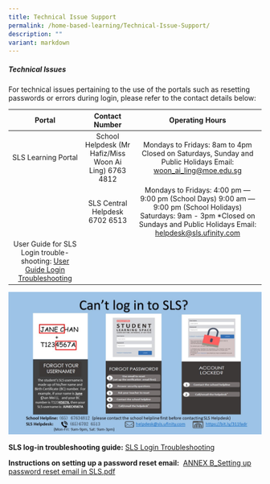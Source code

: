 ```yaml
---
title: Technical Issue Support
permalink: /home-based-learning/Technical-Issue-Support/
description: ""
variant: markdown
---
```

##### **Technical Issues**


For technical issues pertaining to the use of the portals such as resetting passwords or errors during login, please refer to the contact details below:  
  

|                                                        Portal                                                       |                 Contact Number                 |                                                                                     Operating Hours                                                                                    |
|:-------------------------------------------------------------------------------------------------------------------:|:----------------------------------------------:|:--------------------------------------------------------------------------------------------------------------------------------------------------------------------------------------:|
|                                                 SLS Learning Portal                                                 | School Helpdesk (Mr Hafiz/Miss Woon Ai Ling)  6763 4812 |                                     Mondays to Fridays: 8am to 4pm  Closed on Saturdays, Sunday and Public Holidays  Email: woon_ai_ling@moe.edu.sg                                    |
|                                                                                                                     |         SLS Central Helpdesk  6702 6513        | Mondays to Fridays: 4:00 pm ― 9:00 pm (School Days) 9:00 am ― 9:00 pm (School Holidays)  Saturdays: 9am - 3pm  *Closed on Sundays and Public Holidays  Email: helpdesk@sls.ufinity.com |
| User Guide for SLS Login trouble-shooting: [User Guide Login Troubleshooting](https://www.learning.moe.edu.sg/sls/user-guide/vle/logintroubleshooting/index.html) |                                                |                                                                                                                                                                                        |

  
  
![](/images/Our%20Curriculum/Departments/ICT/Student%20Learning%20Space/S2.jpg)  
  
**SLS log-in troubleshooting guide:** [SLS Login Troubleshooting](https://www.learning.moe.edu.sg/sls/user-guide/vle/logintroubleshooting/index.html)
  
**Instructions on setting up a password reset email:**  [ANNEX B\_Setting up password reset email in SLS.pdf](/files/Our%20Curriculum/Departments/ICT/Home%20Based%20Learning/ANNEX%20B_Setting%20up%20password%20reset%20email%20in%20SLS.pdf)